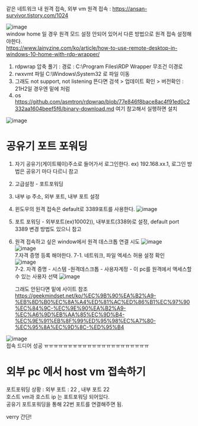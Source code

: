 같은 네트워크 내 원격 접속, 외부 vm 원격 접속 : https://ansan-survivor.tistory.com/1024  


![image](https://user-images.githubusercontent.com/67637716/191538310-9fde112a-d766-4eb0-8d04-3a91ae0f10ad.png)  
window home 일 경우 원격 모드 설정 안되어 있어서 다른 방법으로 원격 접속 설정해야한다.  
https://www.lainyzine.com/ko/article/how-to-use-remote-desktop-in-windows-10-home-with-rdp-wrapper/  


1. rdpwrap 압축 풀기 : 경로 : C:\Program Files\RDP Wrapper 무조건 이경로  
2. rwxvmt 파일 C:\Windows\System32 로 파일 이동  
3. 그래도 not support, not listening 뜬다면 검색 > 업데이트 확인 > 버전확인 : 21H2일 경우엔 밑에 처럼
4. os https://github.com/asmtron/rdpwrap/blob/77e846f8bace8ac4f91ed0c2332aa1604beef5f6/binary-download.md 여기 참고해서 실행하면 설치

![image](https://user-images.githubusercontent.com/67637716/191548839-fac7f6ed-6204-4603-aadb-6d15eb019147.png)  


# 공유기 포트 포워딩
1. 자기 공유기(게이트웨이)주소로 들어가서 로그인한다. ex) 192.168.xx.1, 로그인 방법은 공유기 마다 다르니 참고
2. 고급설정 - 포트포워딩
3. 내부 ip 주소, 외부 포트, 내부 포트 설정
4. 윈도우의 원격 접속은 default로 3389포트를 사용한다.
![image](https://user-images.githubusercontent.com/67637716/191638335-4e1a23ca-b990-42cd-8a01-0ddd25ae0aab.png)  
5. 포트 포워딩 - 외부포트(ex)10002)), 내부포트(3389)로 설정, default port 3389 변경 방법도 있으니 참고
6. 원격 접속하고 싶은 window에서 원격 데스크톱 연결 시도
![image](https://user-images.githubusercontent.com/67637716/191639515-13df29a6-cebd-4b74-bfc6-cedb3a2760b0.png)  
![image](https://user-images.githubusercontent.com/67637716/191639546-4e4a0be4-77b5-4e0a-9dce-9618b4638269.png)  
7.자격 증명 등록 해야한다.
   7-1. 네트워크, 파일 엑세스 허용 설정 확인  
   ![image](https://user-images.githubusercontent.com/67637716/191639665-7702bcdb-9d38-476b-b089-c03f0fca8451.png)  
   7-2. 자격 증명 - 시스템 -원격데스크톱 - 사용자계정 - 이 pc를 원격에서 액세스할 수 있는 사용자 선택
   ![image](https://user-images.githubusercontent.com/67637716/191643233-d6241e9d-427e-415b-b038-6de8bf3e21e3.png)  
   
   그래도 안된다면 밑에 사이트 참조  
   https://geekmindset.net/ko/%EC%9B%90%EA%B2%A9-%EB%8D%B0%EC%8A%A4%ED%81%AC%ED%86%B1%EC%97%90%EC%84%9C-%EC%9E%90%EA%B2%A9-%EC%A6%9D%EB%AA%85%EC%9D%B4-%EC%9E%91%EB%8F%99%ED%95%98%EC%A7%80-%EC%95%8A%EC%9D%8C-%ED%95%B4  
   
   

![image](https://user-images.githubusercontent.com/67637716/191643726-7618f73f-dc23-410a-abb7-5873f4bc1c9c.png)  
접속 드디어 성공 ㅠㅠㅠㅠㅠㅠㅠㅠㅠㅠㅠㅠㅠㅠㅠㅠㅠㅠㅠㅠㅠㅠ  



# 외부 pc 에서 host vm 접속하기
포트포워딩 상황 : 외부 포트 : 22 , 내부 포트 22  
호스트 vm과 호스트 ip 는 포트포워딩 되어있다.  
공유기 포트포워딩을 통해 22번 포트를 연결해주면 됨.  

verry 간단!  



